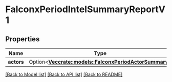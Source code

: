 # FalconxPeriodIntelSummaryReportV1

## Properties

Name | Type | Description | Notes
------------ | ------------- | ------------- | -------------
**actors** | Option<[**Vec<crate::models::FalconxPeriodActorSummary>**](falconx.ActorSummary.md)> |  | [optional]

[[Back to Model list]](./README.md#documentation-for-models) [[Back to API list]](./README.md#documentation-for-api-endpoints) [[Back to README]](../README.md)
